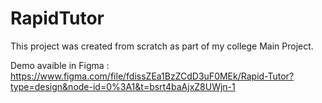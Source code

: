 # RapidTutor
This project was created from scratch as part of my college Main Project. 

Demo avaible in Figma : https://www.figma.com/file/fdissZEa1BzZCdD3uF0MEk/Rapid-Tutor?type=design&node-id=0%3A1&t=bsrt4baAjxZ8UWjn-1

